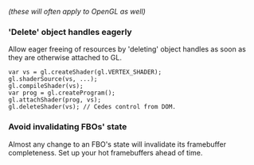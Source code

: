 *(these will often apply to OpenGL as well)*

### 'Delete' object handles eagerly
Allow eager freeing of resources by 'deleting' object handles as soon as they
are otherwise attached to GL.

~~~
var vs = gl.createShader(gl.VERTEX_SHADER);
gl.shaderSource(vs, ...);
gl.compileShader(vs);
var prog = gl.createProgram();
gl.attachShader(prog, vs);
gl.deleteShader(vs); // Cedes control from DOM.
~~~

### Avoid invalidating FBOs' state
Almost any change to an FBO's state will invalidate its framebuffer
completeness.
Set up your hot framebuffers ahead of time.
